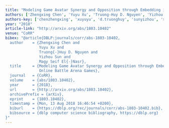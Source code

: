 ```yaml
---
title: "Modeling Game Avatar Synergy and Opposition through Embedding in Multiplayer Online Battle Arena Games"
authors: ['Zhengxing Chen', 'Yuyu Xu', 'Truong-Huy D. Nguyen', 'Yizhou Sun', 'Magy Seif El-Nasr']
authors-key: ['chenzhengxing', 'xuyuyu', 'd.truonghuy', 'sunyizhou', 'seifmagy']
year: "2018"
article-link: "http://arxiv.org/abs/1803.10402"
venue: "CoRR"
bibex: "@article{DBLP:journals/corr/abs-1803-10402,
  author    = {Zhengxing Chen and
               Yuyu Xu and
               Truong{-}Huy D. Nguyen and
               Yizhou Sun and
               Magy Seif El{-}Nasr},
  title     = {Modeling Game Avatar Synergy and Opposition through Embedding in Multiplayer
               Online Battle Arena Games},
  journal   = {CoRR},
  volume    = {abs/1803.10402},
  year      = {2018},
  url       = {http://arxiv.org/abs/1803.10402},
  archivePrefix = {arXiv},
  eprint    = {1803.10402},
  timestamp = {Mon, 13 Aug 2018 16:46:54 +0200},
  biburl    = {https://dblp.org/rec/journals/corr/abs-1803-10402.bib},
  bibsource = {dblp computer science bibliography, https://dblp.org}
}"
---
```

